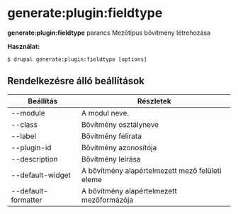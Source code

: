 # generate:plugin:fieldtype
**generate:plugin:fieldtype** parancs Mezőtípus bővítmény létrehozása

**Használat:**
```
$ drupal generate:plugin:fieldtype [options] 
```

## Rendelkezésre álló beállítások
Beállítás | Részletek
-------|-------------
--module | A modul neve.
--class | Bővítmény osztályneve
--label | Bővítmény felirata
--plugin-id | Bővítmény azonosítója
--description | Bővítmény leírása
--default-widget | A bővítmény alapértelmezett mező felületi eleme
--default-formatter | A bővítmény alapértelmezett mezőformázója
